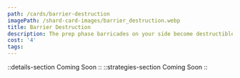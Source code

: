 ```yaml
---
path: /cards/barrier-destruction
imagePath: /shard-card-images/barrier_destruction.webp
title: Barrier Destruction
description: The prep phase barricades on your side become destructible.
cost: '4'
tags:
---
```

::details-section
Coming Soon
::
::strategies-section
Coming Soon
::